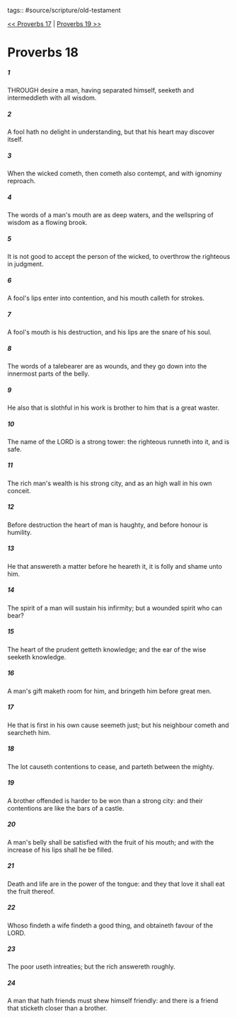 tags:: #source/scripture/old-testament

[<< Proverbs 17](old-testament/20_Proverbs/Proverbs_17.md) | [Proverbs 19 >>](old-testament/20_Proverbs/Proverbs_19.md)

# Proverbs 18

##### 1

THROUGH desire a man, having separated himself, seeketh and intermeddleth with all wisdom.

##### 2

A fool hath no delight in understanding, but that his heart may discover itself.

##### 3

When the wicked cometh, then cometh also contempt, and with ignominy reproach.

##### 4

The words of a man's mouth are as deep waters, and the wellspring of wisdom as a flowing brook.

##### 5

It is not good to accept the person of the wicked, to overthrow the righteous in judgment.

##### 6

A fool's lips enter into contention, and his mouth calleth for strokes.

##### 7

A fool's mouth is his destruction, and his lips are the snare of his soul.

##### 8

The words of a talebearer are as wounds, and they go down into the innermost parts of the belly.

##### 9

He also that is slothful in his work is brother to him that is a great waster.

##### 10

The name of the LORD is a strong tower: the righteous runneth into it, and is safe.

##### 11

The rich man's wealth is his strong city, and as an high wall in his own conceit.

##### 12

Before destruction the heart of man is haughty, and before honour is humility.

##### 13

He that answereth a matter before he heareth it, it is folly and shame unto him.

##### 14

The spirit of a man will sustain his infirmity; but a wounded spirit who can bear?

##### 15

The heart of the prudent getteth knowledge; and the ear of the wise seeketh knowledge.

##### 16

A man's gift maketh room for him, and bringeth him before great men.

##### 17

He that is first in his own cause seemeth just; but his neighbour cometh and searcheth him.

##### 18

The lot causeth contentions to cease, and parteth between the mighty.

##### 19

A brother offended is harder to be won than a strong city: and their contentions are like the bars of a castle.

##### 20

A man's belly shall be satisfied with the fruit of his mouth; and with the increase of his lips shall he be filled.

##### 21

Death and life are in the power of the tongue: and they that love it shall eat the fruit thereof.

##### 22

Whoso findeth a wife findeth a good thing, and obtaineth favour of the LORD.

##### 23

The poor useth intreaties; but the rich answereth roughly.

##### 24

A man that hath friends must shew himself friendly: and there is a friend that sticketh closer than a brother.
